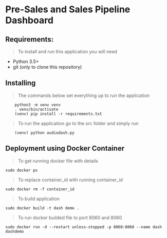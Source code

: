 # Pre-Sales and Sales Pipeline Dashboard

## Requirements:  

> To install and run this application you will need

* Python 3.5+
* git (only to clone this repository)

## Installing

> The commands below set everything up to run the application

```
    python3 -m venv venv
    . venv/bin/activate
    (venv) pip install -r requirements.txt
```

> To run the application go to the src folder and  simply run

```
    (venv) python audiodash.py
```

## Deployment  using Docker Container 
 
> To get running docker file with details

```
sudo docker ps
```
> To replace container_id with running container_id
```
sudo docker rm -f container_id
```
> To build application
```
sudo docker build -t dash demo .
```
> To run docker builded file to port 8060 and 8060
```
sudo docker run -d --restart unless-stopped -p 8060:8060 --name dash dashdemo
```

